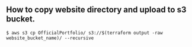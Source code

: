 
## How to copy website directory and upload to s3 bucket.
```
$ aws s3 cp OfficialPortfolio/ s3://$(terraform output -raw website_bucket_name)/ --recursive
```